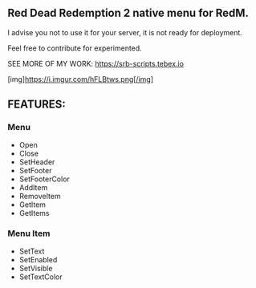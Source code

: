 ## Red Dead Redemption 2 native menu for RedM.

I advise you not to use it for your server, it is not ready for deployment.

Feel free to contribute for experimented.

SEE MORE OF MY WORK: https://srb-scripts.tebex.io

[img]https://i.imgur.com/hFLBtws.png[/img]

## FEATURES:
### Menu
* Open
* Close
* SetHeader
* SetFooter
* SetFooterColor
* AddItem
* RemoveItem
* GetItem
* GetItems

### Menu Item
* SetText
* SetEnabled
* SetVisible
* SetTextColor
